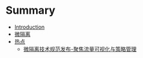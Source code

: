 # Summary

* [Introduction](README.md)
* [微隔离](微隔离.md)
* [热点](docs/热点.md)
    * [微隔离技术规范发布-聚焦流量可视化与策略管理](docs/热点/微隔离技术规范发布-聚焦流量可视化与策略管理.md)

